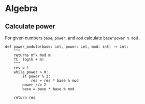 # Algebra

## Calculate power 
For given numbers `base`, `power`, and `mod` calculate `base^power % mod` .

    def power_modulo(base: int, power: int, mod: int) -> int:
        """
        returns n^k mod m
        TC: log(k + m)
        """
        res = 1
        while power > 0:
            if power % 2:
                res = res * base % mod
            power //= 2
            base = base * base % mod
    
        return res